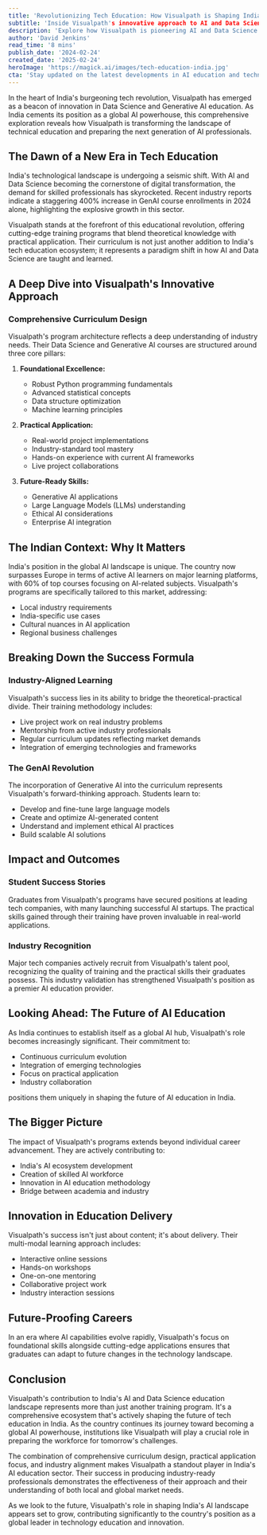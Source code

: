 ```yaml
---
title: 'Revolutionizing Tech Education: How Visualpath is Shaping India's AI and Data Science Future'
subtitle: 'Inside Visualpath's innovative approach to AI and Data Science education in India'
description: 'Explore how Visualpath is pioneering AI and Data Science education in India with their innovative training models. Discover the impact on India's position as a global AI powerhouse and how their programs are preparing the next generation of AI professionals.'
author: 'David Jenkins'
read_time: '8 mins'
publish_date: '2024-02-24'
created_date: '2025-02-24'
heroImage: 'https://magick.ai/images/tech-education-india.jpg'
cta: 'Stay updated on the latest developments in AI education and technology transformation in India. Follow us on LinkedIn for exclusive insights, success stories, and expert perspectives on the future of tech education.'
---
```


In the heart of India's burgeoning tech revolution, Visualpath has emerged as a beacon of innovation in Data Science and Generative AI education. As India cements its position as a global AI powerhouse, this comprehensive exploration reveals how Visualpath is transforming the landscape of technical education and preparing the next generation of AI professionals.

## The Dawn of a New Era in Tech Education

India's technological landscape is undergoing a seismic shift. With AI and Data Science becoming the cornerstone of digital transformation, the demand for skilled professionals has skyrocketed. Recent industry reports indicate a staggering 400% increase in GenAI course enrollments in 2024 alone, highlighting the explosive growth in this sector.

Visualpath stands at the forefront of this educational revolution, offering cutting-edge training programs that blend theoretical knowledge with practical application. Their curriculum is not just another addition to India's tech education ecosystem; it represents a paradigm shift in how AI and Data Science are taught and learned.

## A Deep Dive into Visualpath's Innovative Approach

### Comprehensive Curriculum Design

Visualpath's program architecture reflects a deep understanding of industry needs. Their Data Science and Generative AI courses are structured around three core pillars:

1. **Foundational Excellence:** 
   - Robust Python programming fundamentals
   - Advanced statistical concepts
   - Data structure optimization
   - Machine learning principles

2. **Practical Application:**
   - Real-world project implementations
   - Industry-standard tool mastery
   - Hands-on experience with current AI frameworks
   - Live project collaborations

3. **Future-Ready Skills:**
   - Generative AI applications
   - Large Language Models (LLMs) understanding
   - Ethical AI considerations
   - Enterprise AI integration

## The Indian Context: Why It Matters

India's position in the global AI landscape is unique. The country now surpasses Europe in terms of active AI learners on major learning platforms, with 60% of top courses focusing on AI-related subjects. Visualpath's programs are specifically tailored to this market, addressing:

- Local industry requirements
- India-specific use cases
- Cultural nuances in AI application
- Regional business challenges

## Breaking Down the Success Formula

### Industry-Aligned Learning

Visualpath's success lies in its ability to bridge the theoretical-practical divide. Their training methodology includes:

- Live project work on real industry problems
- Mentorship from active industry professionals
- Regular curriculum updates reflecting market demands
- Integration of emerging technologies and frameworks

### The GenAI Revolution

The incorporation of Generative AI into the curriculum represents Visualpath's forward-thinking approach. Students learn to:

- Develop and fine-tune large language models
- Create and optimize AI-generated content
- Understand and implement ethical AI practices
- Build scalable AI solutions

## Impact and Outcomes

### Student Success Stories

Graduates from Visualpath's programs have secured positions at leading tech companies, with many launching successful AI startups. The practical skills gained through their training have proven invaluable in real-world applications.

### Industry Recognition

Major tech companies actively recruit from Visualpath's talent pool, recognizing the quality of training and the practical skills their graduates possess. This industry validation has strengthened Visualpath's position as a premier AI education provider.

## Looking Ahead: The Future of AI Education

As India continues to establish itself as a global AI hub, Visualpath's role becomes increasingly significant. Their commitment to:

- Continuous curriculum evolution
- Integration of emerging technologies
- Focus on practical application
- Industry collaboration

positions them uniquely in shaping the future of AI education in India.

## The Bigger Picture

The impact of Visualpath's programs extends beyond individual career advancement. They are actively contributing to:

- India's AI ecosystem development
- Creation of skilled AI workforce
- Innovation in AI education methodology
- Bridge between academia and industry

## Innovation in Education Delivery

Visualpath's success isn't just about content; it's about delivery. Their multi-modal learning approach includes:

- Interactive online sessions
- Hands-on workshops
- One-on-one mentoring
- Collaborative project work
- Industry interaction sessions

## Future-Proofing Careers

In an era where AI capabilities evolve rapidly, Visualpath's focus on foundational skills alongside cutting-edge applications ensures that graduates can adapt to future changes in the technology landscape.

## Conclusion

Visualpath's contribution to India's AI and Data Science education landscape represents more than just another training program. It's a comprehensive ecosystem that's actively shaping the future of tech education in India. As the country continues its journey toward becoming a global AI powerhouse, institutions like Visualpath will play a crucial role in preparing the workforce for tomorrow's challenges.

The combination of comprehensive curriculum design, practical application focus, and industry alignment makes Visualpath a standout player in India's AI education sector. Their success in producing industry-ready professionals demonstrates the effectiveness of their approach and their understanding of both local and global market needs.

As we look to the future, Visualpath's role in shaping India's AI landscape appears set to grow, contributing significantly to the country's position as a global leader in technology education and innovation.